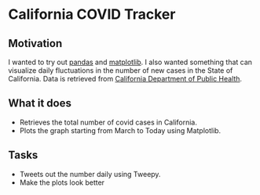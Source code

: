 # California COVID Tracker

## Motivation
I wanted to try out [pandas](https://pandas.pydata.org/) and [matplotlib](https://matplotlib.org/). I also wanted something that can visualize daily fluctuations in the number of new cases in the State of California. Data is retrieved from [California Department of Public Health](https://data.chhs.ca.gov/dataset/covid-19-time-series-metrics-by-county-and-state/resource/046cdd2b-31e5-4d34-9ed3-b48cdbc4be7a).

## What it does
  - Retrieves the total number of covid cases in California. 
  - Plots the graph starting from March to Today using Matplotlib.

## Tasks
  - Tweets out the number daily using Tweepy.
  - Make the plots look better
